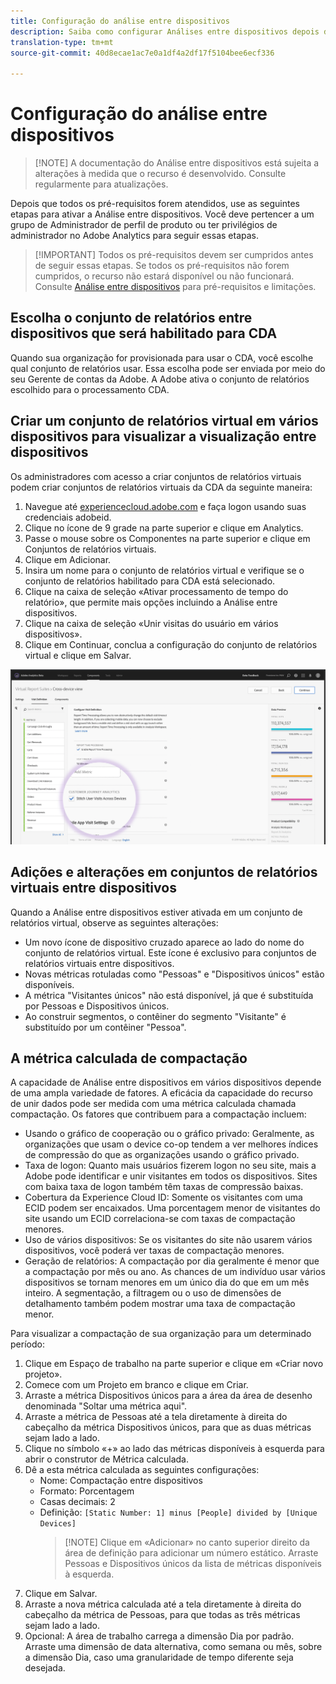 ```yaml
---
title: Configuração do análise entre dispositivos
description: Saiba como configurar Análises entre dispositivos depois de atender aos pré-requisitos.
translation-type: tm+mt
source-git-commit: 40d8ecae1ac7e0a1df4a2df17f5104bee6ecf336

---
```



# Configuração do análise entre dispositivos

> [!NOTE] A documentação do Análise entre dispositivos está sujeita a alterações à medida que o recurso é desenvolvido. Consulte regularmente para atualizações.

Depois que todos os pré-requisitos forem atendidos, use as seguintes etapas para ativar a Análise entre dispositivos. Você deve pertencer a um grupo de Administrador de perfil de produto ou ter privilégios de administrador no Adobe Analytics para seguir essas etapas.

> [!IMPORTANT] Todos os pré-requisitos devem ser cumpridos antes de seguir essas etapas. Se todos os pré-requisitos não forem cumpridos, o recurso não estará disponível ou não funcionará. Consulte [Análise entre dispositivos](cda-home.md) para pré-requisitos e limitações.

## Escolha o conjunto de relatórios entre dispositivos que será habilitado para CDA

Quando sua organização for provisionada para usar o CDA, você escolhe qual conjunto de relatórios usar. Essa escolha pode ser enviada por meio do seu Gerente de contas da Adobe. A Adobe ativa o conjunto de relatórios escolhido para o processamento CDA.

## Criar um conjunto de relatórios virtual em vários dispositivos para visualizar a visualização entre dispositivos

Os administradores com acesso a criar conjuntos de relatórios virtuais podem criar conjuntos de relatórios virtuais da CDA da seguinte maneira:

1. Navegue até [experiencecloud.adobe.com](https://experiencecloud.adobe.com) e faça logon usando suas credenciais adobeid.
2. Clique no ícone de 9 grade na parte superior e clique em Analytics.
3. Passe o mouse sobre os Componentes na parte superior e clique em Conjuntos de relatórios virtuais.
4. Clique em Adicionar.
5. Insira um nome para o conjunto de relatórios virtual e verifique se o conjunto de relatórios habilitado para CDA está selecionado.
6. Clique na caixa de seleção «Ativar processamento de tempo do relatório», que permite mais opções incluindo a Análise entre dispositivos.
7. Clique na caixa de seleção «Unir visitas do usuário em vários dispositivos».
8. Clique em Continuar, conclua a configuração do conjunto de relatórios virtual e clique em Salvar.

![caixa de seleção CDA](assets/cda-checkbox.png)

## Adições e alterações em conjuntos de relatórios virtuais entre dispositivos

Quando a Análise entre dispositivos estiver ativada em um conjunto de relatórios virtual, observe as seguintes alterações:

* Um novo ícone de dispositivo cruzado aparece ao lado do nome do conjunto de relatórios virtual. Este ícone é exclusivo para conjuntos de relatórios virtuais entre dispositivos.
* Novas métricas rotuladas como "Pessoas" e "Dispositivos únicos" estão disponíveis.
* A métrica "Visitantes únicos" não está disponível, já que é substituída por Pessoas e Dispositivos únicos.
* Ao construir segmentos, o contêiner do segmento "Visitante" é substituído por um contêiner "Pessoa".

## A métrica calculada de compactação

A capacidade de Análise entre dispositivos em vários dispositivos depende de uma ampla variedade de fatores. A eficácia da capacidade do recurso de unir dados pode ser medida com uma métrica calculada chamada compactação. Os fatores que contribuem para a compactação incluem:

* Usando o gráfico de cooperação ou o gráfico privado: Geralmente, as organizações que usam o device co-op tendem a ver melhores índices de compressão do que as organizações usando o gráfico privado.
* Taxa de logon: Quanto mais usuários fizerem logon no seu site, mais a Adobe pode identificar e unir visitantes em todos os dispositivos. Sites com baixa taxa de logon também têm taxas de compressão baixas.
* Cobertura da Experience Cloud ID: Somente os visitantes com uma ECID podem ser encaixados. Uma porcentagem menor de visitantes do site usando um ECID correlaciona-se com taxas de compactação menores.
* Uso de vários dispositivos: Se os visitantes do site não usarem vários dispositivos, você poderá ver taxas de compactação menores.
* Geração de relatórios: A compactação por dia geralmente é menor que a compactação por mês ou ano. As chances de um indivíduo usar vários dispositivos se tornam menores em um único dia do que em um mês inteiro. A segmentação, a filtragem ou o uso de dimensões de detalhamento também podem mostrar uma taxa de compactação menor.

Para visualizar a compactação de sua organização para um determinado período:

1. Clique em Espaço de trabalho na parte superior e clique em «Criar novo projeto».
2. Comece com um Projeto em branco e clique em Criar.
3. Arraste a métrica Dispositivos únicos para a área da área de desenho denominada "Soltar uma métrica aqui".
4. Arraste a métrica de Pessoas até a tela diretamente à direita do cabeçalho da métrica Dispositivos únicos, para que as duas métricas sejam lado a lado.
5. Clique no símbolo «+» ao lado das métricas disponíveis à esquerda para abrir o construtor de Métrica calculada.
6. Dê a esta métrica calculada as seguintes configurações:
   * Nome: Compactação entre dispositivos
   * Formato: Porcentagem
   * Casas decimais: 2
   * Definição: `[Static Number: 1] minus [People] divided by [Unique Devices]`
      > [!NOTE] Clique em «Adicionar» no canto superior direito da área de definição para adicionar um número estático. Arraste Pessoas e Dispositivos únicos da lista de métricas disponíveis à esquerda.
7. Clique em Salvar.
8. Arraste a nova métrica calculada até a tela diretamente à direita do cabeçalho da métrica de Pessoas, para que todas as três métricas sejam lado a lado.
9. Opcional: A área de trabalho carrega a dimensão Dia por padrão. Arraste uma dimensão de data alternativa, como semana ou mês, sobre a dimensão Dia, caso uma granularidade de tempo diferente seja desejada.

